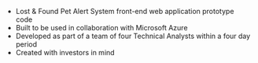 - Lost & Found Pet Alert System front-end web application prototype code
- Built to be used in collaboration with Microsoft Azure
- Developed as part of a team of four Technical Analysts within a four day period
- Created with investors in mind
